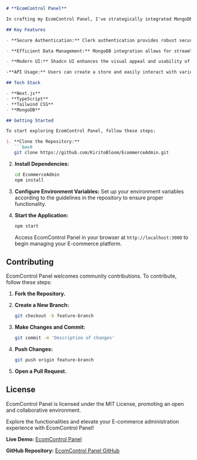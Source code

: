 ```markdown
# **EcomControl Panel**

In crafting my EcomControl Panel, I've strategically integrated MongoDB, Next.js, Clerk authentication, and Shadcn UI. This synergy ensures a secure, efficient, and visually appealing platform, elevating the E-commerce administration experience.

## Key Features

- **Secure Authentication:** Clerk authentication provides robust security for user accounts.

- **Efficient Data Management:** MongoDB integration allows for streamlined E-commerce data management.

- **Modern UI:** Shadcn UI enhances the visual appeal and usability of the platform.

-**API Usage:** Users can create a store and easily interact with various frontend services using API endpoints for POST, PATCH, GET, and DELETE, simplifying the process of management and editing.

## Tech Stack

- **Next.js**
- **TypeScript**
- **Tailwind CSS**
- **MongoDB**

## Getting Started

To start exploring EcomControl Panel, follow these steps:

1. **Clone the Repository:**
   ```bash
   git clone https://github.com/KiritoBloom/EcommerceAdmin.git
   ```

2. **Install Dependencies:**
   ```bash
   cd EcommerceAdmin
   npm install
   ```

3. **Configure Environment Variables:**
   Set up your environment variables according to the guidelines in the repository to ensure proper functionality.

4. **Start the Application:**
   ```bash
   npm start
   ```

   Access EcomControl Panel in your browser at `http://localhost:3000` to begin managing your E-commerce platform.

## Contributing

EcomControl Panel welcomes community contributions. To contribute, follow these steps:

1. **Fork the Repository.**
2. **Create a New Branch:**
   ```bash
   git checkout -b feature-branch
   ```

3. **Make Changes and Commit:**
   ```bash
   git commit -m 'Description of changes'
   ```

4. **Push Changes:**
   ```bash
   git push origin feature-branch
   ```

5. **Open a Pull Request.**

## License

EcomControl Panel is licensed under the MIT License, promoting an open and collaborative environment.

Explore the functionalities and elevate your E-commerce administration experience with EcomControl Panel!

**Live Demo:** [EcomControl Panel](https://ecommerce-adminpage.vercel.app)

**GitHub Repository:** [EcomControl Panel GitHub](https://github.com/KiritoBloom/EcommerceAdmin)
```
